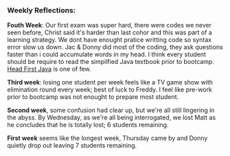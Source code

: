 ### Weekly Reflections:   

**Fouth Week**: Our first exam was super hard, there were codes we never seen before, Christ said it's harder than last cohor and this was part of a learning strategy. We dont have enought pratice writting code so syntax error slow us down. Jac & Donny did most of the coding, they ask questions faster than i could accumulate words in my head.  I think every student should be require to read the simpilfied Java textbook prior to bootcamp. [Head First Java](http://www.headfirstlabs.com/books/hfjava/) is one of few.

**Third week**: losing one student per week feels like a TV game show with elimination round every week; best of luck to Freddy.  I feel like pre-work prior to bootcamp was not enought to prepare most student.

**Second week**, some confusion had clear up, but we're all still lingering in the abyss. By Wednesday, as we're all being interrogated, we lost Matt as he concludes that he is totally lost; 6 students remaining. 

**First week** seems like the longest week, Thursday came by and Donny quietly drop out leaving 7 students remaining.
